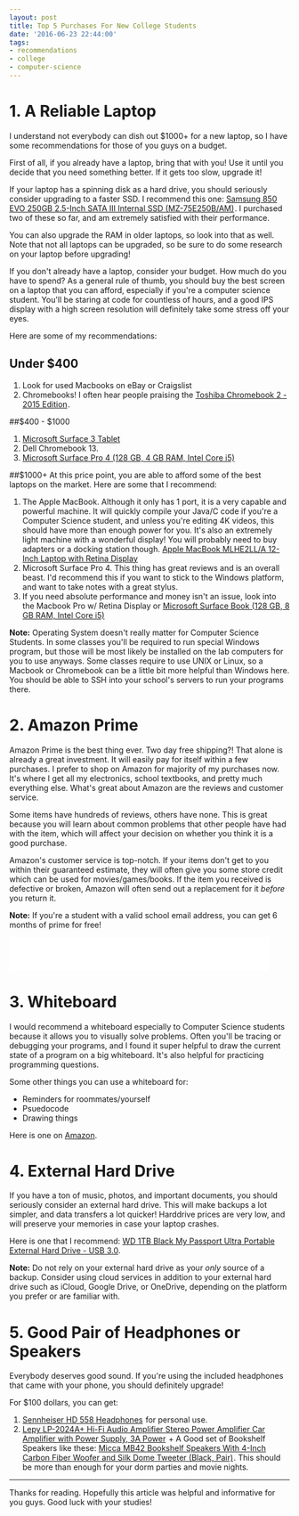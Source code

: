 ```yaml
---
layout: post
title: Top 5 Purchases For New College Students
date: '2016-06-23 22:44:00'
tags:
- recommendations
- college
- computer-science
---
```


# 1. A Reliable Laptop
I understand not everybody can dish out $1000+ for a new laptop, so I have some recommendations for those of you guys on a budget.

First of all, if you already have a laptop, bring that with you! Use it until you decide that you need something better. If it gets too slow, upgrade it! 

If your laptop has a spinning disk as a hard drive, you should seriously consider upgrading to a faster SSD. I recommend this one: <a  href="https://www.amazon.com/gp/product/B00OAJ412U/ref=as_li_tl?ie=UTF8&camp=1789&creative=9325&creativeASIN=B00OAJ412U&linkCode=as2&tag=raymondtaught-20&linkId=72f391f460228eb236cb2f5cbb397393">Samsung 850 EVO 250GB 2.5-Inch SATA III Internal SSD (MZ-75E250B/AM)</a><img src="//ir-na.amazon-adsystem.com/e/ir?t=raymondtaught-20&l=am2&o=1&a=B00OAJ412U" width="1" height="1" border="0" alt="" style="border:none !important; margin:0px !important;" />. I purchased two of these so far, and am extremely satisfied with their performance. 

You can also upgrade the RAM in older laptops, so look into that as well. Note that not all laptops can be upgraded, so be sure to do some research on your laptop before upgrading!

If you don't already have a laptop, consider your budget. How much do you have to spend? As a general rule of thumb, you should buy the best screen on a laptop that you can afford, especially if you're a computer science student. You'll be staring at code for countless of hours, and a good  IPS display with a high screen resolution will definitely take some stress off your eyes.

Here are some of my recommendations:
## Under $400
1. Look for used Macbooks on eBay or Craigslist
2. Chromebooks! I often hear people praising the <a  href="https://www.amazon.com/gp/product/B015806LSQ/ref=as_li_tl?ie=UTF8&camp=1789&creative=9325&creativeASIN=B015806LSQ&linkCode=as2&tag=raymondtaught-20&linkId=c176d7565ae13f95ab57c35041a52daa">Toshiba Chromebook 2 - 2015 Edition</a><img src="//ir-na.amazon-adsystem.com/e/ir?t=raymondtaught-20&l=am2&o=1&a=B015806LSQ" width="1" height="1" border="0" alt="" style="border:none !important; margin:0px !important;" />.

##$400 - $1000
1. <a  href="https://www.amazon.com/gp/product/B012DTDI2C/ref=as_li_tl?ie=UTF8&camp=1789&creative=9325&creativeASIN=B012DTDI2C&linkCode=as2&tag=raymondtaught-20&linkId=4000d5cf256e07aa0346bd36cdf91e2b">Microsoft Surface 3 Tablet</a><img src="//ir-na.amazon-adsystem.com/e/ir?t=raymondtaught-20&l=am2&o=1&a=B012DTDI2C" width="1" height="1" border="0" alt="" style="border:none !important; margin:0px !important;" />
2. Dell Chromebook 13.
3. <a  href="https://www.amazon.com/gp/product/B01606KJ6C/ref=as_li_tl?ie=UTF8&camp=1789&creative=9325&creativeASIN=B01606KJ6C&linkCode=as2&tag=raymondtaught-20&linkId=748df5c4d1318ba33a6d86373105dcf0">Microsoft Surface Pro 4 (128 GB, 4 GB RAM, Intel Core i5)</a><img src="//ir-na.amazon-adsystem.com/e/ir?t=raymondtaught-20&l=am2&o=1&a=B01606KJ6C" width="1" height="1" border="0" alt="" style="border:none !important; margin:0px !important;" />

##$1000+
At this price point, you are able to afford some of the best laptops on the market. Here are some that I recommend:

1. The Apple MacBook. Although it only has 1 port, it is a very capable and powerful machine. It will quickly compile your Java/C code if you're a Computer Science student, and unless you're editing 4K videos, this should have more than enough power for you. It's also an extremely light machine with a wonderful display! You will probably need to buy adapters or a docking station though.
<a  href="https://www.amazon.com/gp/product/B01EIUEZ1W/ref=as_li_tl?ie=UTF8&camp=1789&creative=9325&creativeASIN=B01EIUEZ1W&linkCode=as2&tag=raymondtaught-20&linkId=27bff9c68906bf3b3ef8ac8008a32124">Apple MacBook MLHE2LL/A 12-Inch Laptop with Retina Display</a><img src="//ir-na.amazon-adsystem.com/e/ir?t=raymondtaught-20&l=am2&o=1&a=B01EIUEZ1W" width="1" height="1" border="0" alt="" style="border:none !important; margin:0px !important;" />
2. Microsoft Surface Pro 4. This thing has great reviews and is an overall beast. I'd recommend this if you want to stick to the Windows platform, and want to take notes with a great stylus.
3. If you need absolute performance and money isn't an issue, look into the Macbook Pro w/ Retina Display or <a  href="https://www.amazon.com/gp/product/B0163GQJOU/ref=as_li_tl?ie=UTF8&camp=1789&creative=9325&creativeASIN=B0163GQJOU&linkCode=as2&tag=raymondtaught-20&linkId=80afa18d17e913b3b2926b97e3618921">Microsoft Surface Book (128 GB, 8 GB RAM, Intel Core i5)</a><img src="//ir-na.amazon-adsystem.com/e/ir?t=raymondtaught-20&l=am2&o=1&a=B0163GQJOU" width="1" height="1" border="0" alt="" style="border:none !important; margin:0px !important;" />

**Note:** Operating System doesn't really matter for Computer Science Students. In some classes you'll be required to run special Windows program, but those will be most likely be installed on the lab computers for you to use anyways. Some classes require to use UNIX or Linux, so a Macbook or Chromebook can be a little bit more helpful than Windows here. You should be able to SSH into your school's servers to run your programs there.

# 2. Amazon Prime
Amazon Prime is the best thing ever. Two day free shipping?! That alone is already a great investment. It will easily pay for itself within a few purchases. I prefer to shop on Amazon for majority of my purchases now. It's where I get all my electronics, school textbooks, and pretty much everything else. What's great about Amazon are the reviews and customer service.

Some items have hundreds of reviews, others have none. This is great because you will learn about common problems that other people have had with the item, which will affect your decision on whether you think it is a good purchase.

Amazon's customer service is top-notch. If your items don't get to you within their guaranteed estimate, they will often give you some store credit which can be used for movies/games/books. If the item you received is defective or broken, Amazon will often send out a replacement for it *before* you return it.

**Note:** If you're a student with a valid school email address, you can get 6 months of prime for free!

<iframe src="//rcm-na.amazon-adsystem.com/e/cm?o=1&p=13&l=ez&f=ifr&linkID=d01aeeee55da099f0e49faea0401e495&t=raymondtaught-20&tracking_id=raymondtaught-20" width="468" height="60" scrolling="no" border="0" marginwidth="0" style="border:none;" frameborder="0"></iframe>

# 3. Whiteboard
I would recommend a whiteboard especially to Computer Science students because it allows you to visually solve problems. Often you'll be tracing or debugging your programs, and I found it super helpful to draw the current state of a program on a big whiteboard. It's also helpful for practicing programming questions. 

Some other things you can use a whiteboard for:

* Reminders for roommates/yourself
* Psuedocode
* Drawing things

Here is one on [Amazon](https://www.amazon.com/gp/product/B00TQV2X8G/ref=as_li_tl?ie=UTF8&camp=1789&creative=9325&creativeASIN=B00TQV2X8G&linkCode=as2&tag=raymondtaught-20&linkId=5ba59d6f1f212ac790140a1ce211131e).

# 4. External Hard Drive
If you have a ton of music, photos, and important documents, you should seriously consider an external hard drive. This will make backups a lot simpler, and data transfers a lot quicker! Harddrive prices are very low, and will preserve your memories in case your laptop crashes.

Here is one that I recommend: [WD 1TB Black My Passport Ultra Portable External Hard Drive - USB 3.0](https://www.amazon.com/gp/product/B00W8XXRPM/ref=as_li_tl?ie=UTF8&camp=1789&creative=9325&creativeASIN=B00W8XXRPM&linkCode=as2&tag=raymondtaught-20&linkId=788550f64fbb78e758400c5b293b9389).

**Note:** Do not rely on your external hard drive as your *only* source of a backup. Consider using cloud services in addition to your external hard drive such as iCloud, Google Drive, or OneDrive, depending on the platform you prefer or are familiar with.


# 5. Good Pair of Headphones or Speakers
Everybody deserves good sound. If you're using the included headphones that came with your phone, you should definitely upgrade!

For $100 dollars, you can get:
1. <a  href="https://www.amazon.com/gp/product/B004FEEY9A/ref=as_li_tl?ie=UTF8&camp=1789&creative=9325&creativeASIN=B004FEEY9A&linkCode=as2&tag=raymondtaught-20&linkId=29a743fc2792064d554c93a7e78efc10">Sennheiser HD 558 Headphones</a><img src="//ir-na.amazon-adsystem.com/e/ir?t=raymondtaught-20&l=am2&o=1&a=B004FEEY9A" width="1" height="1" border="0" alt="" style="border:none !important; margin:0px !important;" /> for personal use.
2. <a  href="https://www.amazon.com/gp/product/B00ULRFQ1A/ref=as_li_tl?ie=UTF8&camp=1789&creative=9325&creativeASIN=B00ULRFQ1A&linkCode=as2&tag=raymondtaught-20&linkId=2b2368e56b4b5bf3d78d6d354c266ed4">Lepy LP-2024A+ Hi-Fi Audio Amplifier Stereo Power Amplifier Car Amplifier with Power Supply, 3A Power</a><img src="//ir-na.amazon-adsystem.com/e/ir?t=raymondtaught-20&l=am2&o=1&a=B00ULRFQ1A" width="1" height="1" border="0" alt="" style="border:none !important; margin:0px !important;" /> + A Good set of Bookshelf Speakers like these: <a  href="https://www.amazon.com/gp/product/B009IUIV4A/ref=as_li_tl?ie=UTF8&camp=1789&creative=9325&creativeASIN=B009IUIV4A&linkCode=as2&tag=raymondtaught-20&linkId=5812b15e5eb0772824d5ef76b86f3198">Micca MB42 Bookshelf Speakers With 4-Inch Carbon Fiber Woofer and Silk Dome Tweeter (Black, Pair)</a><img src="//ir-na.amazon-adsystem.com/e/ir?t=raymondtaught-20&l=am2&o=1&a=B009IUIV4A" width="1" height="1" border="0" alt="" style="border:none !important; margin:0px !important;" />. This should be more than enough for your dorm parties and movie nights.

---
Thanks for reading. Hopefully this article was helpful and informative for you guys. Good luck with your studies!
